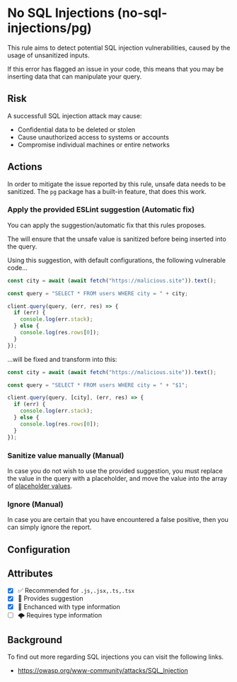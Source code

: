 # No SQL Injections (no-sql-injections/pg)

This rule aims to detect potential SQL injection vulnerabilities, caused by the usage of unsanitized inputs.

If this error has flagged an issue in your code, this means that you may be inserting data that can manipulate your query.

## Risk

A successfull SQL injection attack may cause:

- Confidential data to be deleted or stolen
- Cause unauthorized access to systems or accounts
- Compromise individual machines or entire networks

## Actions

In order to mitigate the issue reported by this rule, unsafe data needs to be sanitized. The `pg` package has a built-in feature, that does this work. 

### Apply the provided ESLint suggestion (Automatic fix)

You can apply the suggestion/automatic fix that this rules proposes.

The  will ensure that the unsafe value is sanitized before being inserted into the query.

Using this suggestion, with default configurations, the following vulnerable code...

```js
const city = await (await fetch("https://malicious.site")).text();

const query = "SELECT * FROM users WHERE city = " + city;

client.query(query, (err, res) => {
  if (err) {
    console.log(err.stack);
  } else {
    console.log(res.rows[0]);
  }
});
```

...will be fixed and transform into this:

```js
const city = await (await fetch("https://malicious.site")).text();

const query = "SELECT * FROM users WHERE city = " + "$1";

client.query(query, [city], (err, res) => {
  if (err) {
    console.log(err.stack);
  } else {
    console.log(res.rows[0]);
  }
});
```

### Sanitize value manually (Manual)

In case you do not wish to use the provided suggestion, you must replace the value in the query with a placeholder, and move the value into the array of [placeholder values](https://node-postgres.com/features/queries#parameterized-query).

### Ignore (Manual)

In case you are certain that you have encountered a false positive, then you can simply ignore the report.

## Configuration


## Attributes

- [X] ✅ Recommended for ```.js,.jsx,.ts,.tsx```
- [X] 🔧 Provides suggestion
- [X] 💭 Enchanced with type information
- [ ] 🌩 Requires type information

## Background

To find out more regarding SQL injections you can visit the following links.

- <https://owasp.org/www-community/attacks/SQL_Injection>
